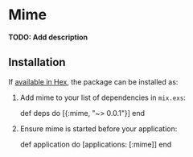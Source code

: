 # Mime

**TODO: Add description**

## Installation

If [available in Hex](https://hex.pm/docs/publish), the package can be installed as:

  1. Add mime to your list of dependencies in `mix.exs`:

        def deps do
          [{:mime, "~> 0.0.1"}]
        end

  2. Ensure mime is started before your application:

        def application do
          [applications: [:mime]]
        end
